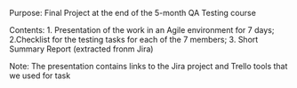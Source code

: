 Purpose: Final Project at the end of the 5-month QA Testing course

Contents: 1. Presentation of the work in an Agile environment for 7 days; 
2.Checklist for the testing tasks for each of the 7 members; 
3. Short Summary Report (extracted fronm Jira)

Note: The presentation contains links to the Jira project and Trello tools that we used for task
